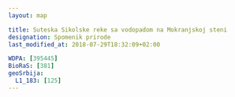 ```yaml
---
layout: map

title: Suteska Sikolske reke sa vodopadom na Mokranjskoj steni
designation: Spomenik prirode
last_modified_at: 2018-07-29T18:32:09+02:00

WDPA: [395445]
BioRaS: [381]
geoSrbija:
  L1_183: [125]
---
```

